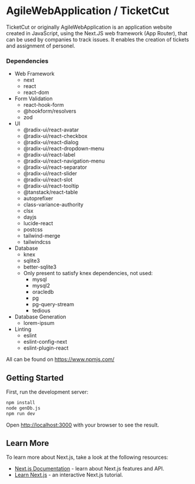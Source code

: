 # AgileWebApplication / TicketCut

TicketCut or originally AgileWebApplication is an application website created in JavaScript, using the Next.JS web framework (App Router), that can be used by companies to track issues. It enables the creation of tickets and assignment of personel.

### Dependencies
- Web Framework
  - next
  - react
  - react-dom
- Form Validation
  - react-hook-form
  - @hookform/resolvers
  - zod
- UI
  - @radix-ui/react-avatar
  - @radix-ui/react-checkbox
  - @radix-ui/react-dialog
  - @radix-ui/react-dropdown-menu
  - @radix-ui/react-label
  - @radix-ui/react-navigation-menu
  - @radix-ui/react-separator
  - @radix-ui/react-slider
  - @radix-ui/react-slot
  - @radix-ui/react-tooltip
  - @tanstack/react-table
  - autoprefixer
  - class-variance-authority
  - clsx
  - dayjs
  - lucide-react
  - postcss
  - tailwind-merge
  - tailwindcss
- Database
  - knex
  - sqlite3
  - better-sqlite3
  - Only present to satisfy knex dependencies, not used:
    - mysql
    - mysql2
    - oracledb
    - pg
    - pg-query-stream
    - tedious
- Database Generation
  - lorem-ipsum
- Linting
  - eslint
  - eslint-config-next
  - eslint-plugin-react

All can be found on https://www.npmjs.com/

## Getting Started

First, run the development server:

```bash
npm install
node genDb.js
npm run dev
```

Open [http://localhost:3000](http://localhost:3000) with your browser to see the result.

## Learn More

To learn more about Next.js, take a look at the following resources:

- [Next.js Documentation](https://nextjs.org/docs) - learn about Next.js features and API.
- [Learn Next.js](https://nextjs.org/learn) - an interactive Next.js tutorial.
